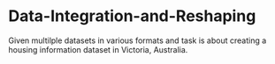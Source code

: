 # Data-Integration-and-Reshaping
Given multilple datasets in various formats and task is about creating a housing information dataset in Victoria, Australia.
